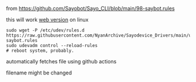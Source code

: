 from https://github.com/Sayobot/Sayo_CLI/blob/main/98-saybot.rules

this will work [web version](https://sayodevice.com) on linux

```shell
sudo wget -P /etc/udev/rules.d https://raw.githubusercontent.com/NyanArchive/Sayodevice_Drivers/main/udev/98-saybot.rules
sudo udevadm control --reload-rules
# reboot system, probably.
```

automatically fetches file using github actions

filename might be changed
